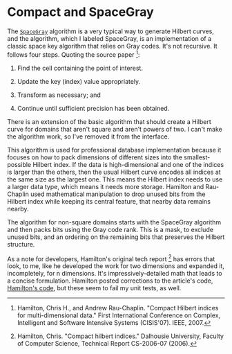 # Compact and SpaceGray

The [`SpaceGray`](@ref) algorithm is a very typical way to generate Hilbert curves, and the algorithm, which I labeled SpaceGray, is an implementation of a classic space key algorithm that relies on Gray codes. It's not recursive. It follows four steps. Quoting the source paper [^1]:

1. Find the cell containing the point of interest.

2. Update the key (index) value appropriately.

3. Transform as necessary; and

4. Continue until sufficient precision has been obtained.

There is an extension of the basic algorithm that should create a Hilbert curve for domains that aren't square and aren't powers of two. I can't make the algorithm work, so I've removed it from the interface.

This algorithm is used for professional database implementation because it focuses on how to pack dimensions of different sizes into the smallest-possible Hilbert index. If the data is high-dimensional and one of the indices is larger than the others, then the usual Hilbert curve encodes all indices at the same size as the largest one. This means the Hilbert index needs to use a larger data type, which means it needs more storage. Hamilton and Rau-Chaplin used mathematical manipulation to drop unused bits from the Hilbert index while keeping its central feature, that nearby data remains nearby.

The algorithm for non-square domains starts with the SpaceGray algorithm and then packs bits using the Gray code rank. This is a mask, to exclude unused bits, and an ordering on the remaining bits that preserves the Hilbert structure.

As a note for developers, Hamilton's original tech report [^2] has errors that look, to me, like he developed the work for two dimensions and expanded it, incompletely, for n dimensions. It's impressively-detailed math that leads to a concise formulation. Hamilton posted corrections to the article's code, [Hamilton's code](https://github.com/pdebuyl/libhilbert), but these seem to fail my unit tests, as well.

[^1]: Hamilton, Chris H., and Andrew Rau-Chaplin. "Compact Hilbert indices for multi-dimensional data." First International Conference on Complex, Intelligent and Software Intensive Systems (CISIS'07). IEEE, 2007.

[^2]: Hamilton, Chris. "Compact hilbert indices." Dalhousie University, Faculty of Computer Science, Technical Report CS-2006-07 (2006).

